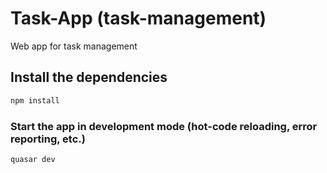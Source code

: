 # Task-App (task-management)

Web app for task management

## Install the dependencies
```bash
npm install
```

### Start the app in development mode (hot-code reloading, error reporting, etc.)
```bash
quasar dev
```